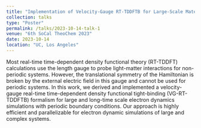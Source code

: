 ```yaml
---
title: "Implementation of Velocity-Gauge RT-TDDFTB for Large-Scale Materials"
collection: talks
type: "Poster"
permalink: /talks/2023-10-14-talk-1
venue: "6th SoCal TheoChem 2023"
date: 2023-10-14
location: "UC, Los Angeles"
---
```


Most real-time time-dependent density functional theory (RT-TDDFT) calculations use the length gauge to probe light-matter interactions for non-periodic systems. However, the translational symmetry of the Hamiltonian is broken by the external electric field in this gauge and cannot be used for periodic systems. In this work, we derived and implemented a velocity-gauge real-time time-dependent density functional tight-binding (VG-RT-TDDFTB) formalism for large and long-time scale electron dynamics simulations with periodic boundary conditions. Our approach is highly efficient and parallelizable for electron dynamic simulations of large and complex systems.
